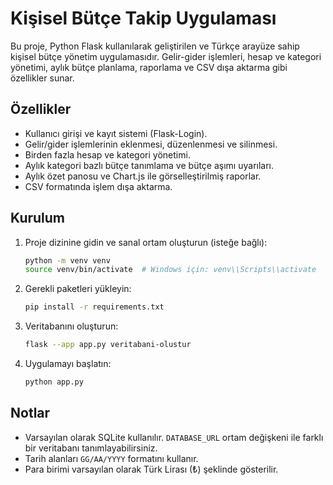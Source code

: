 # Kişisel Bütçe Takip Uygulaması

Bu proje, Python Flask kullanılarak geliştirilen ve Türkçe arayüze sahip kişisel bütçe yönetim uygulamasıdır. Gelir-gider işlemleri, hesap ve kategori yönetimi, aylık bütçe planlama, raporlama ve CSV dışa aktarma gibi özellikler sunar.

## Özellikler
- Kullanıcı girişi ve kayıt sistemi (Flask-Login).
- Gelir/gider işlemlerinin eklenmesi, düzenlenmesi ve silinmesi.
- Birden fazla hesap ve kategori yönetimi.
- Aylık kategori bazlı bütçe tanımlama ve bütçe aşımı uyarıları.
- Aylık özet panosu ve Chart.js ile görselleştirilmiş raporlar.
- CSV formatında işlem dışa aktarma.

## Kurulum
1. Proje dizinine gidin ve sanal ortam oluşturun (isteğe bağlı):
   ```bash
   python -m venv venv
   source venv/bin/activate  # Windows için: venv\\Scripts\\activate
   ```
2. Gerekli paketleri yükleyin:
   ```bash
   pip install -r requirements.txt
   ```
3. Veritabanını oluşturun:
   ```bash
   flask --app app.py veritabani-olustur
   ```
4. Uygulamayı başlatın:
   ```bash
   python app.py
   ```

## Notlar
- Varsayılan olarak SQLite kullanılır. `DATABASE_URL` ortam değişkeni ile farklı bir veritabanı tanımlayabilirsiniz.
- Tarih alanları `GG/AA/YYYY` formatını kullanır.
- Para birimi varsayılan olarak Türk Lirası (₺) şeklinde gösterilir.
